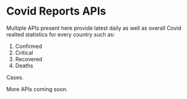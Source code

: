 # Covid Reports APIs

Multiple APIs present here provide latest daily as well as overall Covid realted statistics for every country such as:
1. Confirmed
2. Critical
3. Recovered
4. Deaths


Cases.

More APIs coming soon.
